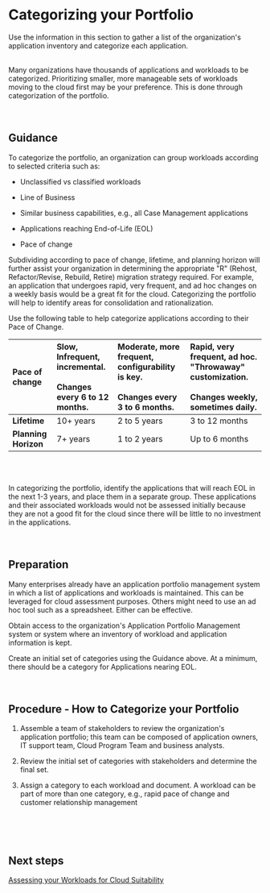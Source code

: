 # Categorizing your Portfolio
Use the information in this section to gather a list of the organization's application inventory and categorize each application.
<br />
<br />

Many organizations have thousands of applications and workloads to be categorized. Prioritizing smaller, more manageable sets of workloads moving to the cloud first may be your preference. This is done through categorization of the portfolio.
<br />
<br />
<br />
## Guidance

To categorize the portfolio, an organization can group workloads according to selected criteria such as: 

* Unclassified vs classified workloads 

* Line of Business 
* Similar business capabilities, e.g., all Case Management applications 
* Applications reaching End-of-Life (EOL)
* Pace of change

Subdividing according to pace of change, lifetime, and planning horizon will further assist your organization in determining the appropriate "R" (Rehost, Refactor/Revise, Rebuild, Retire) migration strategy required. For example, an application that undergoes rapid, very frequent, and ad hoc changes on a weekly basis would be a great fit for the cloud. Categorizing the portfolio will help to identify areas for consolidation and rationalization.

Use the following table to help categorize applications according to their Pace of Change.

|**Pace of change** |**Slow, Infrequent, incremental.<br /><br />Changes every 6 to 12 months.** |**Moderate, more frequent, configurability is key.<br /><br />Changes every 3 to 6 months.** |**Rapid, very frequent, ad hoc. "Throwaway" customization.<br /><br />Changes weekly, sometimes daily.** |
|:-------------| :-------------| :-------------| :------------|
|**Lifetime** |10+ years |2 to 5 years|3 to 12 months|
**Planning Horizon**|7+ years |1 to 2 years |Up to 6 months|
<br />
<br />
	
In categorizing the portfolio, identify the applications that will reach EOL in the next 1-3 years, and place them in a separate group. These applications and their associated workloads would not be assessed initially because they are not a good fit for the cloud since there will be little to no investment in the applications.
<br />
<br />
<br />
## Preparation

Many enterprises already have an application portfolio management system in which a list of applications and workloads is maintained. This can be leveraged for cloud assessment purposes. Others might need to use an ad hoc tool such as a spreadsheet. Either can be effective.

Obtain access to the organization's Application Portfolio Management system or system where an inventory of workload and application information is kept.

Create an initial set of categories using the Guidance above. At a minimum, there should be a category for Applications nearing EOL.
<br />
<br />
<br />
## Procedure - How to Categorize your Portfolio

1. Assemble a team of stakeholders to review the organization's application portfolio; this team can be composed of application owners,  IT support team, Cloud Program Team and business analysts.

2. Review the initial set of categories with stakeholders and determine the final set.

3. Assign a category to each workload and document. A workload can be part of more than one category, e.g., rapid pace of change and customer relationship management
<br />
<br />
<br />

## Next steps
[Assessing your Workloads for Cloud Suitability](https://github.com/alvarovitta/Planning-Workload-Migration/blob/master/2.1-Assessing-your-Workloads-for-Cloud-Suitability.md)
